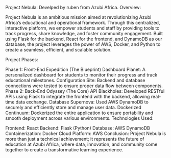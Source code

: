 Project Nebula: Develped by ruben from  Azubi Africa.
Overview:

Project Nebula is an ambitious mission aimed at revolutionizing Azubi Africa’s educational and operational framework. Through this centralized, interactive platform, we empower students and staff by providing tools to track progress, share knowledge, and foster community engagement. Built using Flask for the backend, React for the frontend, and DynamoDB as our database, the project leverages the power of AWS, Docker, and Python to create a seamless, efficient, and scalable solution.

Project Phases:

Phase 1: Front-End Expedition (The Blueprint)
Dashboard Planet: A personalized dashboard for students to monitor their progress and track educational milestones.
Configuration Site: Backend and database connections were tested to ensure proper data flow between components.
Phase 2: Back-End Odyssey (The Core)
API Blackholes: Developed RESTful APIs using Flask to integrate the frontend with the backend, allowing real-time data exchange.
Database Supernova: Used AWS DynamoDB to securely and efficiently store and manage user data.
Dockerized Continuum: Dockerized the entire application to ensure portability and smooth deployment across various environments.
Technologies Used:

Frontend: React
Backend: Flask (Python)
Database: AWS DynamoDB
Containerization: Docker
Cloud Platform: AWS
Conclusion: Project Nebula is more than just a technical achievement; it represents the future of education at Azubi Africa, where data, innovation, and community come together to create a transformative learning experience.
